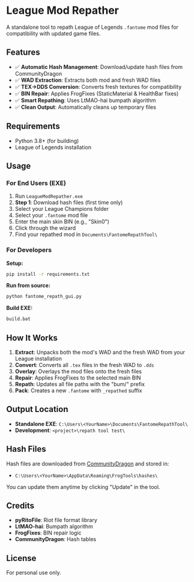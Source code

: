 # League Mod Repather

A standalone tool to repath League of Legends `.fantome` mod files for compatibility with updated game files.

## Features

- ✅ **Automatic Hash Management**: Download/update hash files from CommunityDragon
- ✅ **WAD Extraction**: Extracts both mod and fresh WAD files
- ✅ **TEX→DDS Conversion**: Converts fresh textures for compatibility
- ✅ **BIN Repair**: Applies FrogFixes (StaticMaterial & HealthBar fixes)
- ✅ **Smart Repathing**: Uses LtMAO-hai bumpath algorithm
- ✅ **Clean Output**: Automatically cleans up temporary files

## Requirements

- Python 3.8+ (for building)
- League of Legends installation

## Usage

### For End Users (EXE)

1. Run `LeagueModRepather.exe`
2. **Step 1**: Download hash files (first time only)
3. Select your League Champions folder
4. Select your `.fantome` mod file
5. Enter the main skin BIN (e.g., "Skin0")
6. Click through the wizard
7. Find your repathed mod in `Documents\FantomeRepathTool\`

### For Developers

**Setup:**
```bash
pip install -r requirements.txt
```

**Run from source:**
```bash
python fantome_repath_gui.py
```

**Build EXE:**
```bash
build.bat
```

## How It Works

1. **Extract**: Unpacks both the mod's WAD and the fresh WAD from your League installation
2. **Convert**: Converts all `.tex` files in the fresh WAD to `.dds`
3. **Overlay**: Overlays the mod files onto the fresh files
4. **Repair**: Applies FrogFixes to the selected main BIN
5. **Repath**: Updates all file paths with the "bum/" prefix
6. **Pack**: Creates a new `.fantome` with `_repathed` suffix

## Output Location

- **Standalone EXE**: `C:\Users\<YourName>\Documents\FantomeRepathTool\`
- **Development**: `<project>\repath tool test\`

## Hash Files

Hash files are downloaded from [CommunityDragon](https://github.com/CommunityDragon/Data) and stored in:
- `C:\Users\<YourName>\AppData\Roaming\FrogTools\hashes\`

You can update them anytime by clicking "Update" in the tool.

## Credits

- **pyRitoFile**: Riot file format library
- **LtMAO-hai**: Bumpath algorithm
- **FrogFixes**: BIN repair logic
- **CommunityDragon**: Hash tables

## License

For personal use only.

